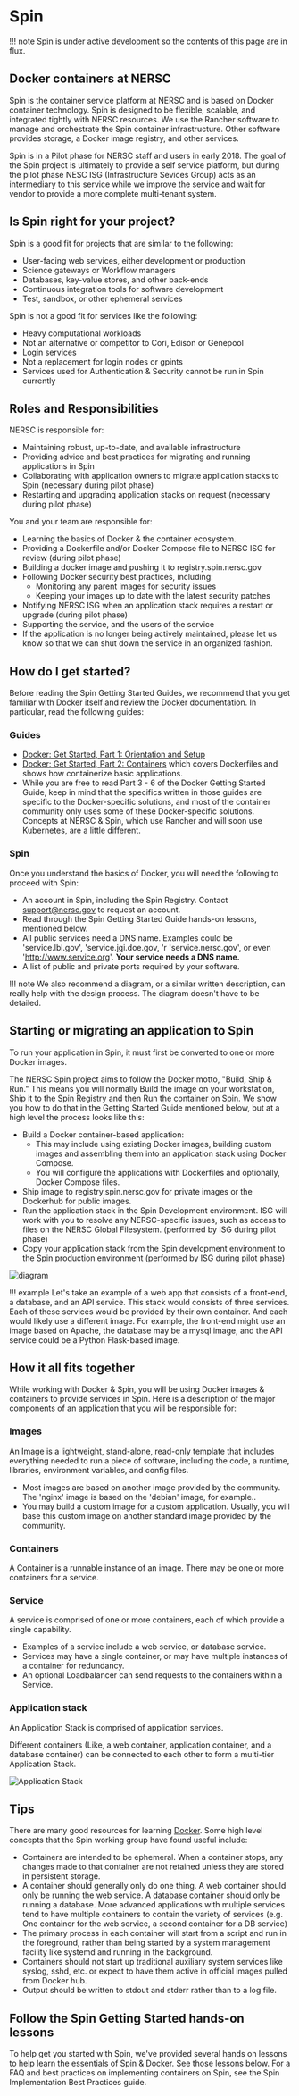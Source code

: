 # Spin

!!! note
	Spin is under active development so the contents of this page are in flux.

## Docker containers at NERSC

Spin is the container service platform at NERSC and is based on Docker container technology. Spin is designed to be flexible, scalable, and integrated tightly with NERSC resources. We use the Rancher software to manage and orchestrate the Spin container infrastructure. Other software provides storage, a Docker image registry, and other services.

Spin is in a Pilot phase for NERSC staff and users in early 2018. The goal of the Spin project is ultimately to provide a self service platform, but during the pilot phase NESC ISG (Infrastructure Sevices Group) acts as an intermediary to this service while we improve the service and wait for vendor to provide a more complete multi-tenant system.

## Is Spin right for your project?

Spin is a good fit for projects that are similar to the following:

* User-facing web services, either development or production
* Science gateways or Workflow managers
* Databases, key-value stores, and other back-ends
* Continuous integration tools for software development
* Test, sandbox, or other ephemeral services

Spin is not a good fit for services like the following:

* Heavy computational workloads
* Not an alternative or competitor to Cori, Edison or Genepool
* Login services
* Not a replacement for login nodes or gpints
* Services used for Authentication & Security cannot be run in Spin currently

## Roles and Responsibilities

NERSC is responsible for:

* Maintaining robust, up-to-date, and available infrastructure
* Providing advice and best practices for migrating and running applications in Spin
* Collaborating with application owners to migrate application stacks to Spin (necessary during pilot phase)
* Restarting and upgrading application stacks on request (necessary during pilot phase)

You and your team are responsible for:

* Learning the basics of Docker & the container ecosystem.
* Providing a Dockerfile and/or Docker Compose file to NERSC ISG for review (during pilot phase)
* Building a docker image and pushing it to registry.spin.nersc.gov
* Following Docker security best practices, including:
    * Monitoring any parent images for security issues
    * Keeping your images up to date with the latest security patches
* Notifying NERSC ISG when an application stack requires a restart or upgrade (during pilot phase)
* Supporting the service, and the users of the service
* If the application is no longer being actively maintained, please let us know so that we can shut down the service in an organized fashion.

## How do I get started?

Before reading the Spin Getting Started Guides, we recommend that you get familiar with Docker itself and review the Docker documentation. In particular, read the following guides:

### Guides

* [Docker: Get Started, Part 1: Orientation and Setup](https://docs.docker.com/get-started/)
* [Docker: Get Started, Part 2: Containers](https://docs.docker.com/get-started/part2/) which covers Dockerfiles and shows how containerize basic applications.
* While you are free to read Part 3 - 6 of the Docker Getting Started Guide, keep in mind that the specifics written in those guides are specific to the Docker-specific solutions, and most of the container community only uses some of these Docker-specific solutions. Concepts at NERSC & Spin, which use Rancher and will soon use Kubernetes, are a little different.

### Spin

Once you understand the basics of Docker, you will need the following to proceed with Spin:

* An account in Spin, including the Spin Registry. Contact support@nersc.gov to request an account.
* Read through the Spin Getting Started Guide hands-on lessons, mentioned below.
* All public services need a DNS name. Examples could be 'service.lbl.gov', 'service.jgi.doe.gov, 'r 'service.nersc.gov', or even 'http://www.service.org'. **Your service needs a DNS name.**
* A list of public and private ports required by your software.

!!! note
	We also recommend a diagram, or a similar written description, can really help with the design process. The diagram doesn't have to be detailed.

## Starting or migrating an application to Spin

To run your application in Spin, it must first be converted to one or more Docker images.

The NERSC Spin project aims to follow the Docker motto, "Build, Ship & Run." This means you will normally Build the image on your workstation, Ship it to the Spin Registry and then Run the container on Spin. We show you how to do that in the Getting Started Guide mentioned below, but at a high level the process looks like this:

* Build a Docker container-based application:
    * This may include using existing Docker images, building custom images and assembling them into an application stack using Docker Compose.
    * You will configure the applications with Dockerfiles and optionally, Docker Compose files.
* Ship image to registry.spin.nersc.gov for private images or the Dockerhub for public images.
* Run the application stack in the Spin Development environment. ISG will work with you to resolve any NERSC-specific issues, such as access to files on the NERSC Global Filesystem. (performed by ISG during pilot phase)
* Copy your application stack from the Spin development environment to the Spin production environment (performed by ISG during pilot phase)

![diagram](Rancher-Build-Ship-Run.png)

!!! example
	Let's take an example of a web app that consists of a front-end, a database, and an API service. This stack would consists of three services.  Each of these services would be provided by their own container.  And each would likely use a different image.  For example, the front-end might use an image based on Apache, the database may be a mysql image, and the API service could be a Python Flask-based image.

## How it all fits together

While working with Docker & Spin, you will be using Docker images & containers to provide services in Spin. Here is a description of the major components of an application that you will be responsible for: 

### Images

An Image is a lightweight, stand-alone, read-only template that includes everything needed to run a piece of software, including the code, a runtime, libraries, environment variables, and config files.

* Most images are based on another image provided by the community. The 'nginx' image is based on the 'debian' image, for example..
* You may build a custom image for a custom application. Usually, you will base this custom image on another standard image provided by the community.

### Containers

A Container is a runnable instance of an image. There may be one or more containers for a service.

### Service

A service is comprised of one or more containers, each of which provide a single capability.

* Examples of a service include a web service, or database service.
* Services may have a single container, or may have multiple instances of a container for redundancy.
* An optional Loadbalancer can send requests to the containers within a Service.

### Application stack

An Application Stack is comprised of application services.

Different containers (Like, a web container, application container, and a database container) can be connected to each other to form a multi-tier Application Stack.

![Application Stack](Spin-Rancher-Application-Stack-Diagram.png)


## Tips

There are many good resources for learning [Docker](https://docs.docker.com/get-started/). Some high level concepts that the Spin working group have found useful include:

* Containers are intended to be ephemeral. When a container stops, any changes made to that container are not retained unless they are stored in persistent storage.
* A container should generally only do one thing. A web container should only be running the web service. A database container should only be running a database. More advanced applications with multiple services tend to have multiple containers to contain the variety of services (e.g. One container for the web service, a second container for a DB service)
* The primary process in each container will start from a script and run in the foreground, rather than being started by a system management facility like systemd and running in the background.
* Containers should not start up traditional auxiliary system services like syslog, sshd, etc. or expect to have them active in official images pulled from Docker hub.
* Output should be written to stdout and stderr rather than to a log file.

## Follow the Spin Getting Started hands-on lessons

To help get you started with Spin, we've provided several hands on lessons to help learn the essentials of Spin & Docker. See those lessons below. For a FAQ and best practices on implementing containers on Spin, see the Spin Implementation Best Practices guide.
